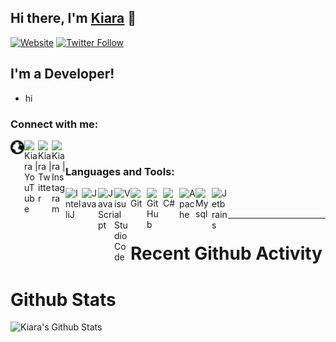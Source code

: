 ## Hi there, I'm [Kiara](https://kiara.dog) 👋

[![Website](https://img.shields.io/website?label=kiara.dog&style=for-the-badge&url=https://kiara.dog)](https://kiara.dog)
[![Twitter Follow](https://img.shields.io/twitter/follow/Kiara_HD?color=1DA1F2&logo=twitter&style=for-the-badge)](https://twitter.com/intent/follow?original_referer=https%3A%2F%2Fgithub.com%2FKiara_HD&screen_name=Kiara_HD)

## I'm a Developer!

- hi

### Connect with me:

[<img align="left" alt="kiara.dog" width="22px" src="https://raw.githubusercontent.com/iconic/open-iconic/master/svg/globe.svg" />][website]
[<img align="left" alt="Kiara | YouTube" width="22px" src="https://cdn.jsdelivr.net/npm/simple-icons@v3/icons/youtube.svg" />][youtube]
[<img align="left" alt="Kiara | Twitter" width="22px" src="https://cdn.jsdelivr.net/npm/simple-icons@v3/icons/twitter.svg" />][twitter]
[<img align="left" alt="Kiara | Instagram" width="22px" src="https://cdn.jsdelivr.net/npm/simple-icons@v3/icons/instagram.svg" />][instagram]

<br />

### Languages and Tools:

<img align="left" alt="IntelliJ" width="26px" src="https://simpleicons.org/icons/intellijidea.svg" />
<img align="left" alt="Java" width="26px" src="https://simpleicons.org/icons/java.svg" />
<img align="left" alt="JavaScript" width="26px" src="https://simpleicons.org/icons/javascript.svg" />
<img align="left" alt="Visual Studio Code" width="26px" src="https://simpleicons.org/icons/visualstudiocode.svg" />
<img align="left" alt="Git" width="26px" src="https://simpleicons.org/icons/git.svg" />
<img align="left" alt="GitHub" width="26px" src="https://simpleicons.org/icons/github.svg" />
<img align="left" alt="C#" width="26px" src="https://simpleicons.org/icons/csharp.svg" />
<img align="left" alt="Apache" width="26px" src="https://simpleicons.org/icons/apache.svg" />
<img align="left" alt="Mysql" width="26px" src="https://simpleicons.org/icons/mysql.svg" />
<img align="left" alt="Jetbrains" width="26px" src="https://simpleicons.org/icons/jetbrains.svg" />

<br />
<br />

---

# Recent Github Activity
  
<!--START_SECTION:activity-->
<!--END_SECTION:activity-->

#    Github Stats
  <img align="left" alt="Kiara's Github Stats" src="https://github-readme-stats.codestackr.vercel.app/api?username=Kiara144p&show_icons=true&hide_border=true" />


[website]: https://kiara.dog
[twitter]: https://twitter.com/Kiara_HD
[youtube]: https://youtube.com/Channel/UCF9IoGeQa-AN-BRbcV0xZrA
[instagram]: https://instagram.com/_Kiara_k_
